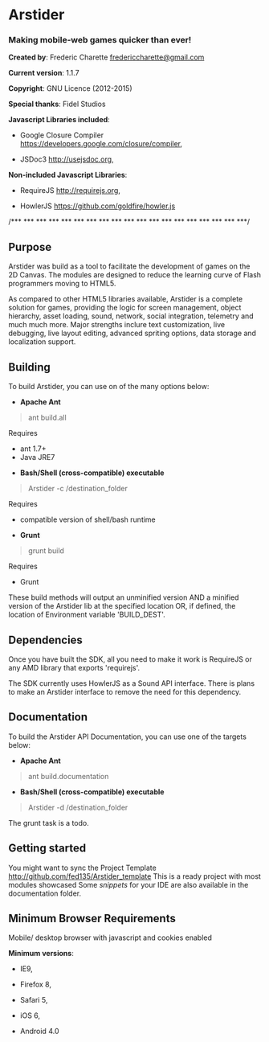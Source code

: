 # Arstider

### Making mobile-web games quicker than ever!

**Created by**: Frederic Charette <fredericcharette@gmail.com>

**Current version**: 1.1.7

**Copyright**: GNU Licence (2012-2015)
	
**Special thanks**: Fidel Studios
	
**Javascript Libraries included**:

- Google Closure Compiler <https://developers.google.com/closure/compiler>,

- JSDoc3 <http://usejsdoc.org>, 
	
**Non-included Javascript Libraries**:

- RequireJS <http://requirejs.org>,
	
- HowlerJS <https://github.com/goldfire/howler.js>
  

/*** *** *** *** *** *** *** *** *** *** *** *** *** *** *** *** *** *** ***/

## Purpose

Arstider was build as a tool to facilitate the development of games on the 2D Canvas. The modules are designed to reduce the learning curve of Flash programmers moving to HTML5. 

As compared to other HTML5 libraries available, Arstider is a complete solution for games, providing the logic for screen management, object hierarchy, asset loading, sound, network, social integration, telemetry and much much more. Major strengths inclure text customization, live debugging, live layout editing, advanced spriting options, data storage and localization support.


## Building

To build Arstider, you can use on of the many options below:

- **Apache Ant**

> ant build.all

  Requires 
  
  * ant 1.7+
  * Java JRE7

- **Bash/Shell (cross-compatible) executable**

> Arstider -c /destination_folder
    
  Requires
    
  * compatible version of shell/bash runtime
  
- **Grunt**

> grunt build
    
  Requires
    
  * Grunt
  

These build methods will output an unminified version AND a minified version of the Arstider lib at the specified location OR, if defined, the location of Environment variable 'BUILD_DEST'.
    
    
## Dependencies

Once you have built the SDK, all you need to make it work is RequireJS or any AMD library that exports 'requirejs'.

The SDK currently uses HowlerJS as a Sound API interface. There is plans to make an Arstider interface to remove the need for this dependency.


## Documentation

To build the Arstider API Documentation, you can use one of the targets below:

- **Apache Ant**

> ant build.documentation

- **Bash/Shell (cross-compatible) executable**

> Arstider -d /destination_folder
    
    
The grunt task is a todo.
	
	
## Getting started

You might want to sync the Project Template <http://github.com/fed135/Arstider_template>
This is a ready project with most modules showcased
Some *snippets* for your IDE are also available in the documentation folder.
	

## Minimum Browser Requirements

Mobile/ desktop browser with javascript and cookies enabled
	
**Minimum versions**:

- IE9,
- Firefox 8,
- Safari 5,
	
- iOS 6,
- Android 4.0
